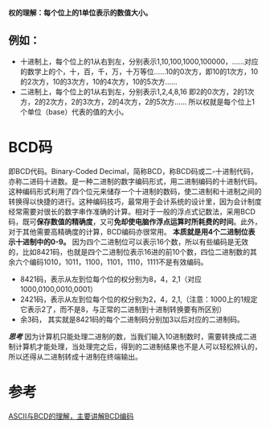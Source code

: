 **权的理解：每个位上的1单位表示的数值大小。**
## 例如：  
* 十进制上，每个位上的1从右到左，分别表示1,10,100,1000,100000，……对应的数学上的个，十，百，千，万，十万等位……10的0次方，即10的1次方，10的2次方，10的3次方，10的4次方，10的5次方……  
* 二进制上，每个位上的1从右到左，分别表示1,2,4,8,16   即2的0次方，2的1次方，2的2次方，2的3次方，2的4次方，2的5次方……  所以权就是每个位上1个单位（base）代表的值的大小。
# BCD码
即BCD代码。Binary-Coded Decimal‎，简称BCD，称BCD码或二-十进制代码，亦称二进码十进数。是一种二进制的数字编码形式，用二进制编码的十进制代码。这种编码形式利用了四个位元来储存一个十进制的数码，使二进制和十进制之间的转换得以快捷的进行。这种编码技巧，最常用于会计系统的设计里，因为会计制度经常需要对很长的数字串作准确的计算。相对于一般的浮点式记数法，采用BCD码，既可**保存数值的精确度**，又可**免却使电脑作浮点运算时所耗费的时间**。此外，对于其他需要高精确度的计算，BCD编码亦很常用。
**本质就是用4个二进制位表示十进制中的0-9。**
因为四个二进制位可以表示16个数，所以有些编码是无效的，比如8421码，也就是四个二进制位表示16进的前10个数，四位二进制数的其余六个编码1010，1011，1100，1101，1110，1111不是有效编码。   
* 8421码，表示从左到位每个位的权分别为8，4，2,1（对应1000,0100,0010,0001）     
* 2421码，表示从左到位每个位的权分别为2，4，2,1,（注意：1000上的1规定它表示2了，而不是8，与正常的二进制到十进制转换要有所区别）    
* 余3码， 其实就是8421码的每个二进制码分别加3以后对应的二进制码。    

***思考***
 因为计算机只能处理二进制的数，当我们输入10进制数时，需要转换成二进制计算机才能处理，当处理完之后，得到的二进制结果也不是人可以轻松辨认的，所以还得从二进制转成十进制在终端输出。
# 参考
[ASCII与BCD的理解，主要讲解BCD编码](https://blog.csdn.net/qq_33750826/article/details/53004685)
